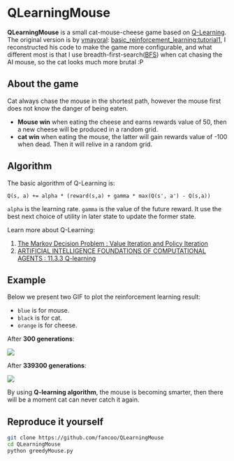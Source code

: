QLearningMouse
===================================================

<b>QLearningMouse</b>  is a small cat-mouse-cheese game based on [Q-Learning](https://en.wikipedia.org/wiki/Q-learning). The original version is by [vmayoral](https://github.com/vmayoral): [basic_reinforcement_learning:tutorial1](https://github.com/vmayoral/basic_reinforcement_learning/tree/master/tutorial1), I reconstructed his code to make the game more configurable, and what different most is that I use breadth-first-search([BFS](https://en.wikipedia.org/wiki/Breadth-first_search)) when cat chasing the AI mouse, so the cat looks much more brutal :P 

## About the game
Cat always chase the mouse in the shortest path, however the mouse first does not know the danger of being eaten. 
* <b>Mouse win</b> when eating the cheese and earns rewards value of 50, then a new cheese will be produced in a random grid.
* <b>cat win</b> when eating the mouse, the latter will gain rewards value of -100 when dead. Then it will relive in a random grid.

## Algorithm  
The basic algorithm of Q-Learning is:  
```
Q(s, a) += alpha * (reward(s,a) + gamma * max(Q(s', a') - Q(s,a))
```
    
```alpha``` is the learning rate.
```gamma``` is the value of the future reward.
It use the best next choice of utility in later state to update the former state. 

Learn more about Q-Learning:  
1. [The Markov Decision Problem : Value Iteration and Policy Iteration](http://ais.informatik.uni-freiburg.de/teaching/ss03/ams/DecisionProblems.pdf)  
2. [ARTIFICIAL INTELLIGENCE FOUNDATIONS OF COMPUTATIONAL AGENTS : 11.3.3 Q-learning](http://artint.info/html/ArtInt_265.html)


## Example
Below we present two GIF to plot the reinforcement learning result:  
* `blue` is for mouse.
* `black` is for cat.
* `orange` is for cheese.

After **300 generations**: 

![](resources/snapshot1.gif)

After **339300 generations**:  

![](resources/snapshot2.gif)

By using **Q-learning algorithm**, the mouse is becoming smarter, then there will be a moment cat can never catch it again.


## Reproduce it yourself

```bash
git clone https://github.com/fancoo/QLearningMouse
cd QLearningMouse
python greedyMouse.py
```
